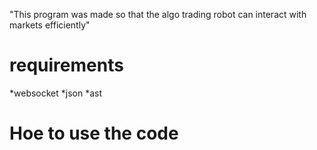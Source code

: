 "This program was made so that the algo trading
robot can interact with markets efficiently" 

# requirements
*websocket
*json
*ast

# Hoe to use the code
